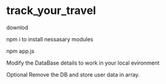 # track_your_travel

downlod

npm i
  to install nessasary modules

npm app.js

Modify the DataBase details
  to work in your local evironment

Optional
 Remove the DB and store user data in array.


